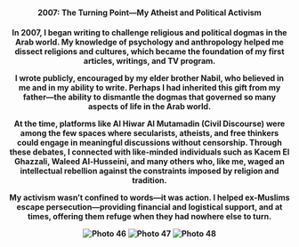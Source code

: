 <center><h4>2007: The Turning Point—My Atheist and Political Activism<center><h4>

In 2007, I began writing to challenge religious and political dogmas in the Arab world. My knowledge of psychology and anthropology helped me dissect religions and cultures, which became the foundation of my first articles, writings, and TV program.

I wrote publicly, encouraged by my elder brother Nabil, who believed in me and in my ability to write. Perhaps I had inherited this gift from my father—the ability to dismantle the dogmas that governed so many aspects of life in the Arab world.

At the time, platforms like Al Hiwar Al Mutamadin (Civil Discourse) were among the few spaces where secularists, atheists, and free thinkers could engage in meaningful discussions without censorship. Through these debates, I connected with like-minded individuals such as Kacem El Ghazzali, Waleed Al-Husseini, and many others who, like me, waged an intellectual rebellion against the constraints imposed by religion and tradition.

My activism wasn’t confined to words—it was action. I helped ex-Muslims escape persecution—providing financial and logistical support, and at times, offering them refuge when they had nowhere else to turn.

![Photo 46](46.jpeg)
![Photo 47](47.jpeg)
![Photo 48](48.jpeg)
